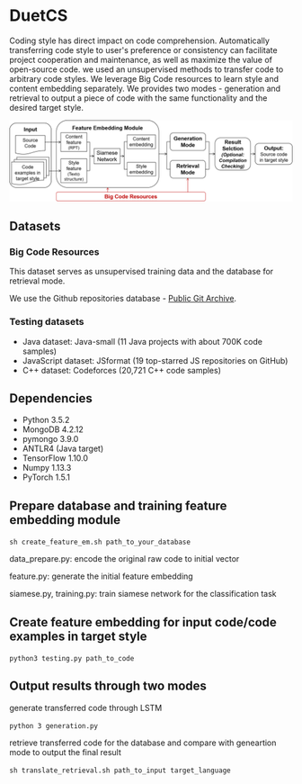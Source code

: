 # DuetCS
Coding style has direct impact on code comprehension. Automatically transferring code style to user's preference or consistency can facilitate project cooperation and maintenance, as well as maximize the value of open-source code. we used an unsupervised methods to transfer code to arbitrary code styles. We leverage Big Code resources to learn style and content embedding separately. We provides two modes - generation and retrieval to output a piece of code with the same functionality and the desired target style. 

![workflow](/doc/DuetCS.png "workflow")

## Datasets

### Big Code Resources

This dataset serves as unsupervised training data and the database for retrieval mode.

We use the Github repositories database - [Public Git Archive](https://github.com/src-d/datasets/tree/master/PublicGitArchive).

### Testing datasets
- Java dataset: Java-small (11 Java projects with about 700K code samples)
- JavaScript dataset: JSformat (19 top-starred JS repositories on GitHub)
- C++ dataset: Codeforces (20,721 C++ code samples)

## Dependencies
- Python 3.5.2
- MongoDB 4.2.12
- pymongo 3.9.0
- ANTLR4 (Java target)
- TensorFlow 1.10.0
- Numpy 1.13.3
- PyTorch 1.5.1

## Prepare database and training feature embedding module

`sh create_feature_em.sh path_to_your_database`

data_prepare.py: encode the original raw code to initial vector

feature.py: generate the initial feature embedding

siamese.py, training.py: train siamese network for the classification task


## Create feature embedding for input code/code examples in target style

`python3 testing.py path_to_code`

## Output results through two modes

generate transferred code through LSTM

`python 3 generation.py`

retrieve transferred code for the database and compare with geneartion mode to output the final result

`sh translate_retrieval.sh path_to_input target_language`


